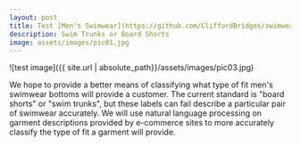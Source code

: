 ```yaml
---
layout: post
title: Test [Men's Swimwear](https://github.com/CliffordBridges/swimwear-descriptions-for-men)
description: Swim Trunks or Board Shorts
image: assets/images/pic01.jpg
---
```

![test image]({{ site.url | absolute_path}}/assets/images/pic03.jpg)

We hope to provide a better means of classifying  what type of fit men's swimwear bottoms will provide a customer. 
The current standard is "board shorts" or "swim trunks", but these labels can fail describe a particular pair of swimwear accurately. 
We will use natural language processing on garment descriptions provided by e-commerce sites to more accurately classify the type of fit a garment will provide.
